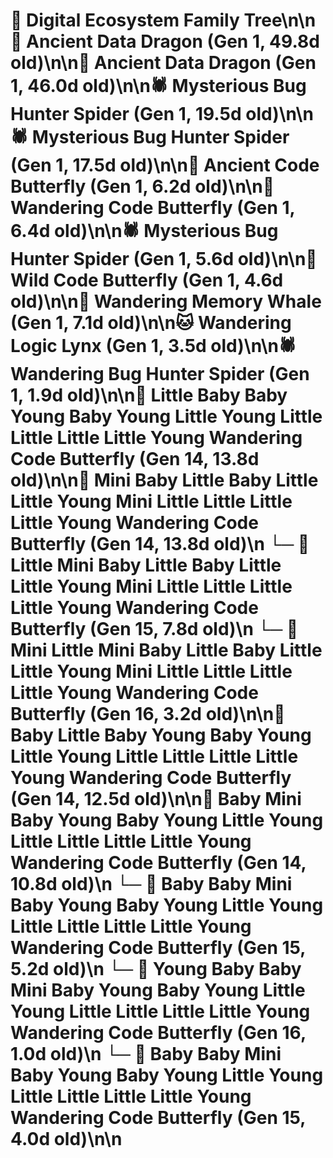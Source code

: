 # 🌳 Digital Ecosystem Family Tree\n\n🐉 Ancient Data Dragon (Gen 1, 49.8d old)\n\n🐉 Ancient Data Dragon (Gen 1, 46.0d old)\n\n🕷️ Mysterious Bug Hunter Spider (Gen 1, 19.5d old)\n\n🕷️ Mysterious Bug Hunter Spider (Gen 1, 17.5d old)\n\n🦋 Ancient Code Butterfly (Gen 1, 6.2d old)\n\n🦋 Wandering Code Butterfly (Gen 1, 6.4d old)\n\n🕷️ Mysterious Bug Hunter Spider (Gen 1, 5.6d old)\n\n🦋 Wild Code Butterfly (Gen 1, 4.6d old)\n\n🐋 Wandering Memory Whale (Gen 1, 7.1d old)\n\n🐱 Wandering Logic Lynx (Gen 1, 3.5d old)\n\n🕷️ Wandering Bug Hunter Spider (Gen 1, 1.9d old)\n\n🦋 Little Baby Baby Young Baby Young Little Young Little Little Little Little Young Wandering Code Butterfly (Gen 14, 13.8d old)\n\n🦋 Mini Baby Little Baby Little Little Young Mini Little Little Little Little Young Wandering Code Butterfly (Gen 14, 13.8d old)\n  └─ 🦋 Little Mini Baby Little Baby Little Little Young Mini Little Little Little Little Young Wandering Code Butterfly (Gen 15, 7.8d old)\n    └─ 🦋 Mini Little Mini Baby Little Baby Little Little Young Mini Little Little Little Little Young Wandering Code Butterfly (Gen 16, 3.2d old)\n\n🦋 Baby Little Baby Young Baby Young Little Young Little Little Little Little Young Wandering Code Butterfly (Gen 14, 12.5d old)\n\n🦋 Baby Mini Baby Young Baby Young Little Young Little Little Little Little Young Wandering Code Butterfly (Gen 14, 10.8d old)\n  └─ 🦋 Baby Baby Mini Baby Young Baby Young Little Young Little Little Little Little Young Wandering Code Butterfly (Gen 15, 5.2d old)\n    └─ 🦋 Young Baby Baby Mini Baby Young Baby Young Little Young Little Little Little Little Young Wandering Code Butterfly (Gen 16, 1.0d old)\n  └─ 🦋 Baby Baby Mini Baby Young Baby Young Little Young Little Little Little Little Young Wandering Code Butterfly (Gen 15, 4.0d old)\n\n